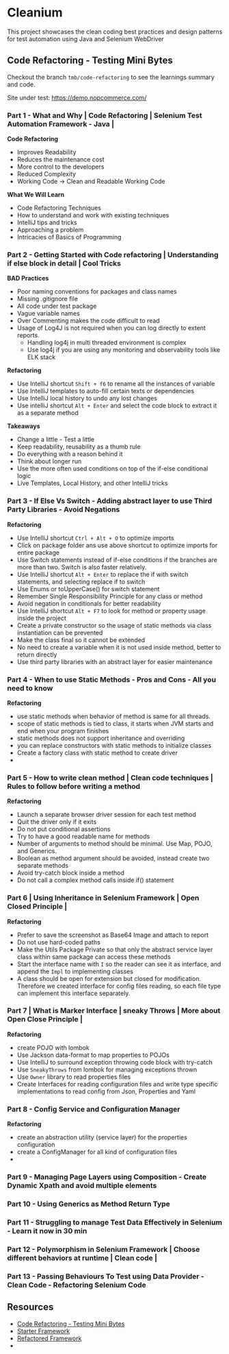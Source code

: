 # Cleanium

This project showcases the clean coding best practices and design patterns for test automation using Java and Selenium
WebDriver

## Code Refactoring - Testing Mini Bytes

Checkout the branch `tmb/code-refactoring` to see the learnings summary and code.

Site under test: https://demo.nopcommerce.com/

### Part 1 - What and Why | Code Refactoring | Selenium Test Automation Framework - Java |

**Code Refactoring**

* Improves Readability
* Reduces the maintenance cost
* More control to the developers
* Reduced Complexity
* Working Code -> Clean and Readable Working Code

**What We Will Learn**

* Code Refactoring Techniques
* How to understand and work with existing techniques
* IntelliJ tips and tricks
* Approaching a problem
* Intricacies of Basics of Programming

### Part 2 - Getting Started with Code refactoring | Understanding if else block in detail | Cool Tricks

**BAD Practices**

* Poor naming conventions for packages and class names
* Missing .gitignore file
* All code under test package
* Vague variable names
* Over Commenting makes the code difficult to read
* Usage of Log4J is not required when you can log directly to extent reports.
    * Handling log4j in multi threaded environment is complex
    * Use log4j if you are using any monitoring and observability tools like ELK stack

**Refactoring**

* Use IntelliJ shortcut `Shift + f6` to rename all the instances of variable
* Use IntelliJ templates to auto-fill certain texts or dependencies
* Use IntelliJ local history to undo any lost changes
* Use intelliJ shortcut `Alt + Enter` and select the code block to extract it as a separate method

**Takeaways**

* Change a little - Test a little
* Keep readability, reusability as a thumb rule
* Do everything with a reason behind it
* Think about longer run
* Use the more often used conditions on top of the if-else conditional logic
* Live Templates, Local History, and other IntelliJ tricks

### Part 3 - If Else Vs Switch - Adding abstract layer to use Third Party Libraries - Avoid Negations

**Refactoring**

* Use IntelliJ shortcut `Ctrl + Alt + O` to optimize imports
* Click on package folder ans use above shortcut to optimize imports for entire package
* Use Switch statements instead of if-else conditions if the branches are more than two. Switch is also faster
  relatively.
* Use IntelliJ shortcut `Alt + Enter` to replace the if with switch statements, and selecting replace if to switch
* Use Enums or toUpperCase() for switch statement
* Remember Single Responsibility Principle for any class or method
* Avoid negation in conditionals for better readability
* Use IntelliJ shortcut `Alt + F7` to look for method or property usage inside the project
* Create a private constructor so the usage of static methods via class instantiation can be prevented
* Make the class final so it cannot be extended
* No need to create a variable when it is not used inside method, better to return directly
* Use third party libraries with an abstract layer for easier maintenance

### Part 4 - When to use Static Methods - Pros and Cons - All you need to know

**Refactoring**

* use static methods when behavior of method is same for all threads.
* scope of static methods is tied to class, it starts when JVM starts and end when your program finishes
* static methods does not support inheritance and overriding
* you can replace constructors with static methods to initialize classes
* Create a factory class with static method to create driver
*

### Part 5 - How to write clean method | Clean code techniques | Rules to follow before writing a method

**Refactoring**

* Launch a separate browser driver session for each test method
* Quit the driver only if it exits
* Do not put conditional assertions
* Try to have a good readable name for methods
* Number of arguments to method should be minimal. Use Map, POJO, and Generics.
* Boolean as method argument should be avoided, instead create two separate methods
* Avoid try-catch block inside a method
* Do not call a complex method calls inside if() statement

### Part 6 | Using Inheritance in Selenium Framework | Open Closed Principle |

**Refactoring**

* Prefer to save the screenshot as Base64 Image and attach to report
* Do not use hard-coded paths
* Make the Utils Package Private so that only the abstract service layer class within same package can access these
  methods
* Start the interface name with `I` so the reader can see it as interface, and append the `Impl` to implementing classes
* A class should be open for extension but closed for modification. Therefore we created interface for config files
  reading, so each file type can implement this interface separately.

### Part 7 | What is Marker Interface | sneaky Throws | More about Open Close Principle |

**Refactoring**

* create POJO with lombok
* Use Jackson data-format to map properties to POJOs
* Use IntelliJ to surround exception throwing code block with try-catch
* Use `SneakyThrows` from lombok for managing exceptions thrown
* Use `Owner` library to read properties files
* Create Interfaces for reading configuration files and write type specific implementations to read config from Json,
  Properties and Yaml

### Part 8 - Config Service and Configuration Manager

**Refactoring**

* create an abstraction utility (service layer) for the properties configuration
* create a ConfigManager for all kind of configuration files
* 

### Part 9 - Managing Page Layers using Composition - Create Dynamic Xpath and avoid multiple elements

### Part 10 - Using Generics as Method Return Type

### Part 11 - Struggling to manage Test Data Effectively in Selenium - Learn it now in 30 min

### Part 12 - Polymorphism in Selenium Framework | Choose different behaviors at runtime | Clean code |

### Part 13 - Passing Behaviours To Test using Data Provider - Clean Code - Refactoring Selenium Code

###   

###

## Resources

* [Code Refactoring - Testing Mini Bytes](https://www.youtube.com/playlist?list=PL9ok7C7Yn9A9UGTiBDsbW9MZVHH_cgrDa)
* [Starter Framework](https://github.com/pavanoltraining/nopCommerceV1/tree/master)
* [Refactored Framework](https://github.com/amuthansakthivel/SeleniumFramework/tree/main)
* []()